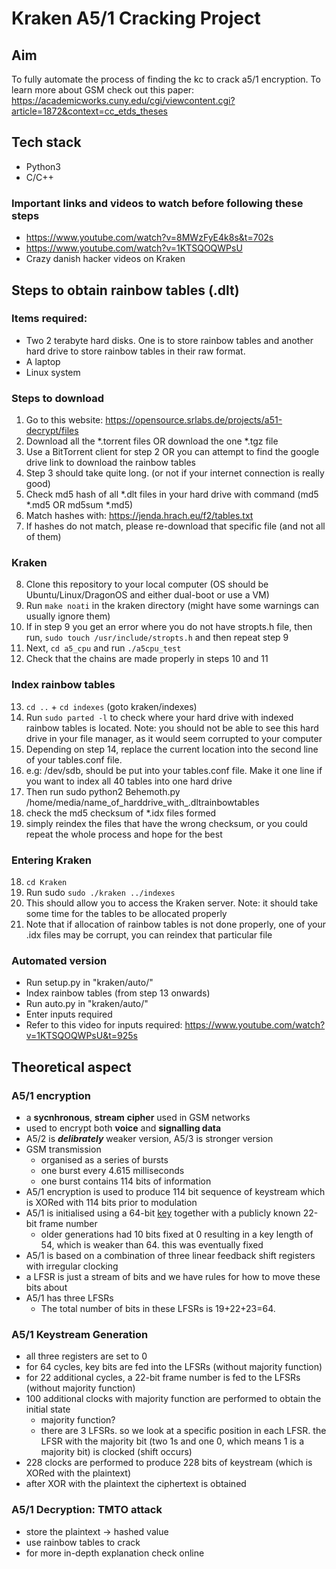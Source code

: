 # Kraken A5/1 Cracking Project

## Aim 
To fully automate the process of finding the kc to crack a5/1 encryption.
To learn more about GSM check out this paper: https://academicworks.cuny.edu/cgi/viewcontent.cgi?article=1872&context=cc_etds_theses

## Tech stack
- Python3
- C/C++

### Important links and videos to watch before following these steps
- https://www.youtube.com/watch?v=8MWzFyE4k8s&t=702s
- https://www.youtube.com/watch?v=1KTSQOQWPsU
- Crazy danish hacker videos on Kraken

## Steps to obtain rainbow tables (.dlt)
### Items required:
- Two 2 terabyte hard disks. One is to store rainbow tables and another hard drive to store rainbow tables in their raw format.
- A laptop
- Linux system
### Steps to download
1. Go to this website: https://opensource.srlabs.de/projects/a51-decrypt/files
2. Download all the *.torrent files OR download the one *.tgz file
3. Use a BitTorrent client for step 2 OR you can attempt to find the google drive link to download the rainbow tables
4. Step 3 should take quite long. (or not if your internet connection is really good)
5. Check md5 hash of all *.dlt files in your hard drive with command (md5 *.md5 OR md5sum *.md5) 
6. Match hashes with: https://jenda.hrach.eu/f2/tables.txt 
7. If hashes do not match, please re-download that specific file (and not all of them) 
### Kraken
8. Clone this repository to your local computer (OS should be Ubuntu/Linux/DragonOS and either dual-boot or use a VM)
9. Run `make noati` in the kraken directory (might have some warnings can usually ignore them)
10. If in step 9 you get an error where you do not have stropts.h file, then run, `sudo touch /usr/include/stropts.h` and then repeat step 9
11. Next, `cd a5_cpu` and run `./a5cpu_test`
12. Check that the chains are made properly in steps 10 and 11
### Index rainbow tables
13. `cd ..` + `cd indexes` (goto kraken/indexes)
14. Run `sudo parted -l` to check where your hard drive with indexed rainbow tables is located. Note: you should not be able to see this hard drive in your file manager, as it would seem corrupted to your computer
15. Depending on step 14, replace the current location into the second line of your tables.conf file.
16. e.g: /dev/sdb, should be put into your tables.conf file. Make it one line if you want to index all 40 tables into one hard drive
17. Then run sudo python2 Behemoth.py /home/media/name_of_harddrive_with_.dltrainbowtables
18. check the md5 checksum of *.idx files formed
19. simply reindex the files that have the wrong checksum, or you could repeat the whole process and hope for the best
### Entering Kraken
18. `cd Kraken`
19. Run sudo `sudo ./kraken ../indexes`
20. This should allow you to access the Kraken server. Note: it should take some time for the tables to be allocated properly
21. Note that if allocation of rainbow tables is not done properly, one of your .idx files may be corrupt, you can reindex that particular file
### Automated version
- Run setup.py in "kraken/auto/"
- Index rainbow tables (from step 13 onwards)
- Run auto.py in "kraken/auto/"
- Enter inputs required
- Refer to this video for inputs required: https://www.youtube.com/watch?v=1KTSQOQWPsU&t=925s

## Theoretical aspect
### A5/1 encryption
- a **sycnhronous**, **stream** **cipher** used in GSM networks
- used to encrypt both **********voice********** and ******************************signalling data******************************
- A5/2 is ***********delibrately*********** weaker version, A5/3 is stronger version
- GSM transmission
    - organised as a series of bursts
    - one burst every 4.615 milliseconds
    - one burst contains 114 bits of information
- A5/1 encryption is used to produce 114 bit sequence of keystream which is XORed with 114 bits prior to modulation
- A5/1 is initialised using a 64-bit [key](https://en.wikipedia.org/wiki/Key_(cryptography)) together with a publicly known 22-bit frame number
    - older generations had 10 bits fixed at 0 resulting in a key length of 54, which is weaker than 64. this was eventually fixed
- A5/1 is based on a combination of three linear feedback shift registers with irregular clocking
- a LFSR is just a stream of bits and we have rules for how to move these bits about
- A5/1 has three LFSRs
    - The total number of bits in these LFSRs is 19+22+23=64.

### A5/1 Keystream Generation
- all three registers are set to 0
- for 64 cycles, key bits are fed into the LFSRs (without majority function)
- for 22 additional cycles, a 22-bit frame number is fed to the LFSRs (without majority function)
- 100 additional clocks with majority function are performed to obtain the initial state
    - majority function?
    - there are 3 LFSRs. so we look at a specific position in each LFSR. the LFSR with the majority bit (two 1s and one 0, which means 1 is a majority bit) is clocked (shift occurs)
- 228 clocks are performed to produce 228 bits of keystream (which is XORed with the plaintext)
- after XOR with the plaintext the ciphertext is obtained

### A5/1 Decryption: TMTO attack
- store the plaintext -> hashed value
- use rainbow tables to crack
- for more in-depth explanation check online
